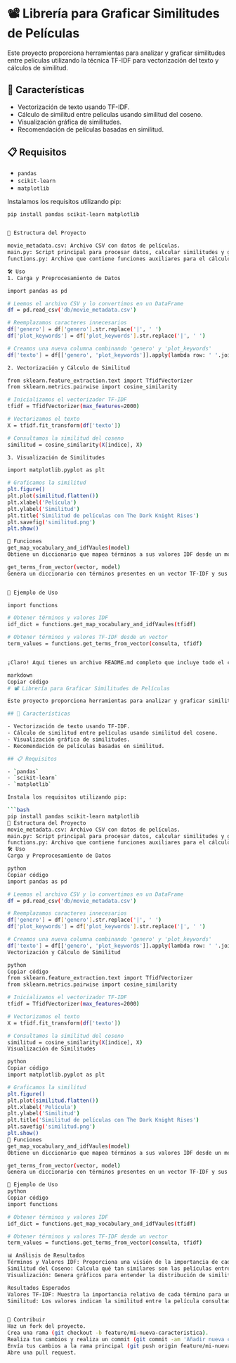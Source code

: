 # 📽️ Librería para Graficar Similitudes de Películas

Este proyecto proporciona herramientas para analizar y graficar similitudes entre películas utilizando la técnica TF-IDF para vectorización del texto y cálculos de similitud.

## 🚀 Características

- Vectorización de texto usando TF-IDF.
- Cálculo de similitud entre películas usando similitud del coseno.
- Visualización gráfica de similitudes.
- Recomendación de películas basadas en similitud.

## 📋 Requisitos

- `pandas`
- `scikit-learn`
- `matplotlib`

Instalamos los requisitos utilizando pip:

```bash
pip install pandas scikit-learn matplotlib


📁 Estructura del Proyecto

movie_metadata.csv: Archivo CSV con datos de películas.
main.py: Script principal para procesar datos, calcular similitudes y generar gráficos.
functions.py: Archivo que contiene funciones auxiliares para el cálculo de valores TF-IDF y similitudes.

🛠️ Uso
1. Carga y Preprocesamiento de Datos

import pandas as pd

# Leemos el archivo CSV y lo convertimos en un DataFrame
df = pd.read_csv('db/movie_metadata.csv')

# Reemplazamos caracteres innecesarios
df['genero'] = df['genero'].str.replace('|', ' ')
df['plot_keywords'] = df['plot_keywords'].str.replace('|', ' ')

# Creamos una nueva columna combinando 'genero' y 'plot_keywords'
df['texto'] = df[['genero', 'plot_keywords']].apply(lambda row: ' '.join(row.values.astype(str)), axis=1)

2. Vectorización y Cálculo de Similitud

from sklearn.feature_extraction.text import TfidfVectorizer
from sklearn.metrics.pairwise import cosine_similarity

# Inicializamos el vectorizador TF-IDF
tfidf = TfidfVectorizer(max_features=2000)

# Vectorizamos el texto
X = tfidf.fit_transform(df['texto'])

# Consultamos la similitud del coseno
similitud = cosine_similarity(X[indice], X)

3. Visualización de Similitudes

import matplotlib.pyplot as plt

# Graficamos la similitud
plt.figure()
plt.plot(similitud.flatten())
plt.xlabel('Película')
plt.ylabel('Similitud')
plt.title('Similitud de películas con The Dark Knight Rises')
plt.savefig('similitud.png')
plt.show()

🔧 Funciones
get_map_vocabulary_and_idfVaules(model)
Obtiene un diccionario que mapea términos a sus valores IDF desde un modelo TfidfVectorizer.

get_terms_from_vector(vector, model)
Genera un diccionario con términos presentes en un vector TF-IDF y sus respectivos valores.


🧩 Ejemplo de Uso

import functions

# Obtener términos y valores IDF
idf_dict = functions.get_map_vocabulary_and_idfVaules(tfidf)

# Obtener términos y valores TF-IDF desde un vector
term_values = functions.get_terms_from_vector(consulta, tfidf)


¡Claro! Aquí tienes un archivo README.md completo que incluye todo el contenido, diseñado para proporcionar una visión completa de tu proyecto y sus características:

markdown
Copiar código
# 📽️ Librería para Graficar Similitudes de Películas

Este proyecto proporciona herramientas para analizar y graficar similitudes entre películas utilizando la técnica TF-IDF para vectorización del texto y cálculos de similitud.

## 🚀 Características

- Vectorización de texto usando TF-IDF.
- Cálculo de similitud entre películas usando similitud del coseno.
- Visualización gráfica de similitudes.
- Recomendación de películas basadas en similitud.

## 📋 Requisitos

- `pandas`
- `scikit-learn`
- `matplotlib`

Instala los requisitos utilizando pip:

```bash
pip install pandas scikit-learn matplotlib
📁 Estructura del Proyecto
movie_metadata.csv: Archivo CSV con datos de películas.
main.py: Script principal para procesar datos, calcular similitudes y generar gráficos.
functions.py: Archivo que contiene funciones auxiliares para el cálculo de valores TF-IDF y similitudes.
🛠️ Uso
Carga y Preprocesamiento de Datos

python
Copiar código
import pandas as pd

# Leemos el archivo CSV y lo convertimos en un DataFrame
df = pd.read_csv('db/movie_metadata.csv')

# Reemplazamos caracteres innecesarios
df['genero'] = df['genero'].str.replace('|', ' ')
df['plot_keywords'] = df['plot_keywords'].str.replace('|', ' ')

# Creamos una nueva columna combinando 'genero' y 'plot_keywords'
df['texto'] = df[['genero', 'plot_keywords']].apply(lambda row: ' '.join(row.values.astype(str)), axis=1)
Vectorización y Cálculo de Similitud

python
Copiar código
from sklearn.feature_extraction.text import TfidfVectorizer
from sklearn.metrics.pairwise import cosine_similarity

# Inicializamos el vectorizador TF-IDF
tfidf = TfidfVectorizer(max_features=2000)

# Vectorizamos el texto
X = tfidf.fit_transform(df['texto'])

# Consultamos la similitud del coseno
similitud = cosine_similarity(X[indice], X)
Visualización de Similitudes

python
Copiar código
import matplotlib.pyplot as plt

# Graficamos la similitud
plt.figure()
plt.plot(similitud.flatten())
plt.xlabel('Película')
plt.ylabel('Similitud')
plt.title('Similitud de películas con The Dark Knight Rises')
plt.savefig('similitud.png')
plt.show()
🔧 Funciones
get_map_vocabulary_and_idfVaules(model)
Obtiene un diccionario que mapea términos a sus valores IDF desde un modelo TfidfVectorizer.

get_terms_from_vector(vector, model)
Genera un diccionario con términos presentes en un vector TF-IDF y sus respectivos valores.

🧩 Ejemplo de Uso
python
Copiar código
import functions

# Obtener términos y valores IDF
idf_dict = functions.get_map_vocabulary_and_idfVaules(tfidf)

# Obtener términos y valores TF-IDF desde un vector
term_values = functions.get_terms_from_vector(consulta, tfidf)

📊 Análisis de Resultados
Términos y Valores IDF: Proporciona una visión de la importancia de cada término en el corpus de texto.
Similitud del Coseno: Calcula qué tan similares son las películas entre sí en función de su contenido textual.
Visualización: Genera gráficos para entender la distribución de similitudes y ayuda en la recomendación de películas.

Resultados Esperados
Valores TF-IDF: Muestra la importancia relativa de cada término para un documento específico.
Similitud: Los valores indican la similitud entre la película consultada y las demás.


🤝 Contribuir
Haz un fork del proyecto.
Crea una rama (git checkout -b feature/mi-nueva-caracteristica).
Realiza tus cambios y realiza un commit (git commit -am 'Añadir nueva característica').
Envía tus cambios a la rama principal (git push origin feature/mi-nueva-caracteristica).
Abre una pull request.